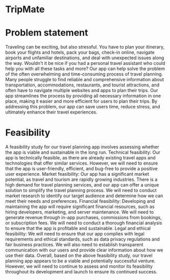 # TripMate
   # Problem statement 
Traveling can be exciting, but also stressful. You have to plan your itinerary, book your flights and hotels, pack your bags, check-in online, navigate airports and unfamiliar destinations, and deal with unexpected issues along the way. Wouldn't it be nice if you had a personal travel assistant who could help you with all these tasks and more? 
Our app can help solve the problem of the often overwhelming and time-consuming process of travel planning. Many people struggle to find reliable and comprehensive information about transportation, accommodations, restaurants, and tourist attractions, and often have to navigate multiple websites and apps to plan their trips. Our app streamlines the process by providing all necessary information in one place, making it easier and more efficient for users to plan their trips. By addressing this problem, our app can save users time, reduce stress, and ultimately enhance their travel experiences. 

   # Feasibility 
A feasibility study for our travel planning app involves assessing whether the app is viable and sustainable in the long run. 
Technical feasibility: Our app is technically feasible, as there are already existing travel apps and technologies that offer similar services. However, we will need to ensure that the app is user-friendly, efficient, and bug-free to provide a positive user experience. 
Market feasibility: Our app has a significant market potential, as travel and tourism are rapidly growing industries. There is a high demand for travel planning services, and our app can offer a unique solution to simplify the travel planning process. We will need to conduct market research to identify our target audience and determine how we can meet their needs and preferences. 
Financial feasibility: Developing and maintaining the app will require significant financial resources, such as hiring developers, marketing, and server maintenance. We will need to generate revenue through in-app purchases, commissions from bookings, or subscription fees. We will need to conduct a thorough financial analysis to ensure that the app is profitable and sustainable. 
Legal and ethical feasibility: We will need to ensure that our app complies with legal requirements and ethical standards, such as data privacy regulations and fair business practices. We will also need to establish transparent communication with our users and provide clear information about how we use their data. 
Overall, based on the above feasibility study, our travel planning app appears to be a viable and potentially successful venture. However, we will need to continue to assess and monitor its feasibility throughout its development and launch to ensure its continued success. 
